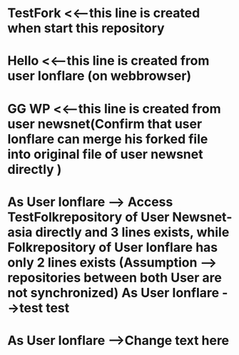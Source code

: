 # TestFork <<--this line is created when start this repository
# Hello <<--this line is created from user Ionflare (on webbrowser)
# GG WP <<--this line is created from user newsnet(Confirm that user Ionflare can merge his forked file into original file of user newsnet directly ) 
# As User Ionflare --> Access TestFolkrepository of User Newsnet-asia directly and 3 lines exists, while Folkrepository of User Ionflare has only 2 lines exists (Assumption --> repositories between both User are not synchronized) As User Ionflare -->test test 
 # As User Ionflare -->Change text here 
